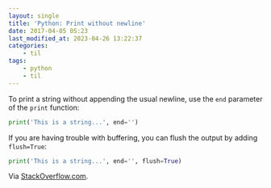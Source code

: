 ```yaml
---
layout: single
title: 'Python: Print without newline'
date: 2017-04-05 05:23
last_modified_at: 2023-04-26 13:22:37
categories:
    - til
tags:
    - python
    - til
---
```


To print a string without appending the usual newline, use the `end` parameter of the
`print` function:

```python
print('This is a string...', end='')
```

If you are having trouble with buffering, you can flush the output by adding `flush=True`:

```python
print('This is a string...', end='', flush=True)
```

Via [StackOverflow.com](https://stackoverflow.com/a/493399/1257318).
